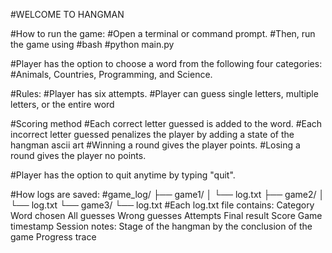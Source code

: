 #WELCOME TO HANGMAN

#How to run the game:
#Open a terminal or command prompt.
#Then, run the game using 
#bash 
#python main.py

#Player has the option to choose a word from the following four categories:
#Animals, Countries, Programming, and Science.

#Rules:
#Player has six attempts.
#Player can guess single letters, multiple letters, or the entire word

#Scoring method
#Each correct letter guessed is added to the word.
#Each incorrect letter guessed penalizes the player by adding a state of the hangman ascii art
#Winning a round gives the player points.
#Losing a round gives the player no points.

#Player has the option to quit anytime by typing "quit".

#How logs are saved:
#game_log/
 ├── game1/
 │    └── log.txt
 ├── game2/
 │    └── log.txt
 └── game3/
      └── log.txt
#Each log.txt file contains: 
Category
Word chosen
All guesses
Wrong guesses
Attempts
Final result
Score
Game timestamp
Session notes: 
    Stage of the hangman by the conclusion of the game
    Progress trace
